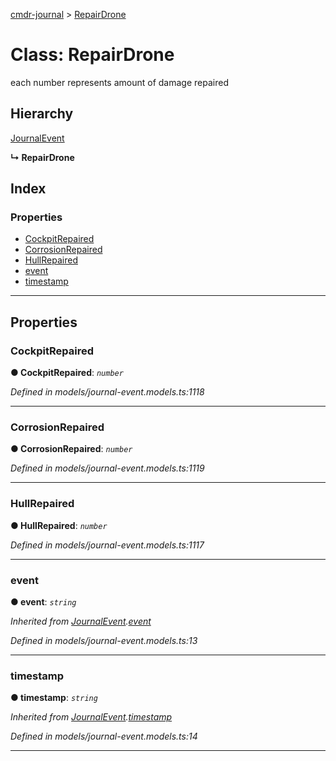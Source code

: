[cmdr-journal](../README.md) > [RepairDrone](../classes/repairdrone.md)



# Class: RepairDrone


each number represents amount of damage repaired

## Hierarchy


 [JournalEvent](journalevent.md)

**↳ RepairDrone**







## Index

### Properties

* [CockpitRepaired](repairdrone.md#cockpitrepaired)
* [CorrosionRepaired](repairdrone.md#corrosionrepaired)
* [HullRepaired](repairdrone.md#hullrepaired)
* [event](repairdrone.md#event)
* [timestamp](repairdrone.md#timestamp)



---
## Properties
<a id="cockpitrepaired"></a>

###  CockpitRepaired

**●  CockpitRepaired**:  *`number`* 

*Defined in models/journal-event.models.ts:1118*





___

<a id="corrosionrepaired"></a>

###  CorrosionRepaired

**●  CorrosionRepaired**:  *`number`* 

*Defined in models/journal-event.models.ts:1119*





___

<a id="hullrepaired"></a>

###  HullRepaired

**●  HullRepaired**:  *`number`* 

*Defined in models/journal-event.models.ts:1117*





___

<a id="event"></a>

###  event

**●  event**:  *`string`* 

*Inherited from [JournalEvent](journalevent.md).[event](journalevent.md#event)*

*Defined in models/journal-event.models.ts:13*





___

<a id="timestamp"></a>

###  timestamp

**●  timestamp**:  *`string`* 

*Inherited from [JournalEvent](journalevent.md).[timestamp](journalevent.md#timestamp)*

*Defined in models/journal-event.models.ts:14*





___


